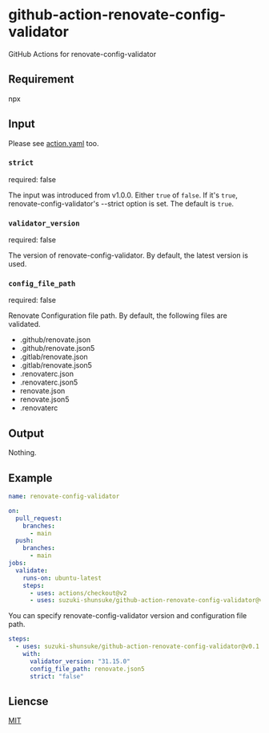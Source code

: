 # github-action-renovate-config-validator

GitHub Actions for renovate-config-validator

## Requirement

npx

## Input

Please see [action.yaml](action.yaml) too.

### `strict`

required: false

The input was introduced from v1.0.0.
Either `true` of `false`.
If it's `true`, renovate-config-validator's --strict option is set.
The default is `true`.

### `validator_version`

required: false

The version of renovate-config-validator.
By default, the latest version is used.

### `config_file_path`

required: false

Renovate Configuration file path.
By default, the following files are validated.

* .github/renovate.json
* .github/renovate.json5
* .gitlab/renovate.json
* .gitlab/renovate.json5
* .renovaterc.json
* .renovaterc.json5
* renovate.json
* renovate.json5
* .renovaterc

## Output

Nothing.

## Example

```yaml
name: renovate-config-validator

on:
  pull_request:
    branches:
      - main
  push:
    branches:
      - main
jobs:
  validate:
    runs-on: ubuntu-latest
    steps:
      - uses: actions/checkout@v2
      - uses: suzuki-shunsuke/github-action-renovate-config-validator@v0.1.2
```

You can specify renovate-config-validator version and configuration file path.

```yaml
steps:
  - uses: suzuki-shunsuke/github-action-renovate-config-validator@v0.1.2
    with:
      validator_version: "31.15.0"
      config_file_path: renovate.json5
      strict: "false"
```

## Liencse

[MIT](LICENSE)
